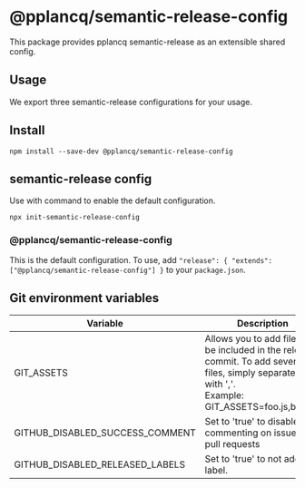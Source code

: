 # @pplancq/semantic-release-config

This package provides pplancq semantic-release as an extensible shared config.

## Usage

We export three semantic-release configurations for your usage.

## Install

```shell
npm install --save-dev @pplancq/semantic-release-config
```

## semantic-release config

Use with command to enable the default configuration.

```shell
npx init-semantic-release-config
```

### @pplancq/semantic-release-config

This is the default configuration. To use, add `"release": { "extends": ["@pplancq/semantic-release-config"] }` to your `package.json`.

## Git environment variables

| Variable                        | Description                                                                                                                                              |
| ------------------------------- | -------------------------------------------------------------------------------------------------------------------------------------------------------- |
| GIT_ASSETS                      | Allows you to add files to be included in the release commit. To add several files, simply separate them with ','.<br/>Example: GIT_ASSETS=foo.js,bar.md |
| GITHUB_DISABLED_SUCCESS_COMMENT | Set to 'true' to disable commenting on issues and pull requests                                                                                          |
| GITHUB_DISABLED_RELEASED_LABELS | Set to 'true' to not add any label.                                                                                                                      |
